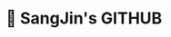 <div> 
    <h1>
    🤖 SangJin's GITHUB
    </h1>
</div>
<!--     <ul>
    <li>포트폴리오: <a href="https://www.notion.so/Portfolio-13ea19093d0980bda23dfbb4ad583bfa?pvs=4" target="_blank">https://www.notion.so/Portfolio-13ea19093d0980bda23dfbb4ad583bfa?pvs=4</a></li>
    </br>
    <li>이력서: <a href="" target="_blank"></a></li>
    </br>
    <li>이메일: <a href="mailto:bobaesj0923@gmail.com">bobaesj0923@gmail.com</a></li>
</ul> -->
<!-- </div>
<div> 
    <h2>
        🏅 Stats 
    </h2> 
    <div> 
        <img src="https://github-readme-stats.vercel.app/api?username=bobaesj&hide=contribs&theme=swift&show_icons=true"
            style="height: 150px;"
         /> <img src="https://github-readme-stats.vercel.app/api/top-langs/?username=bobaesj&layout=compact&theme=swift"
                style="height: 150px;"
           /> 
    </div> 
</div>
<div>
    <h2>
        🎮 BaekJoon
    </h2>
    <div>
        <a href="https://solved.ac/bobaesj20" target="_blank">
            <img src="http://mazassumnida.wtf/api/v2/generate_badge?boj=bobaesj20" alt="Solved.ac Profile Badge">
        </a>
    </div>
</div>
<div>
    <h2> 
        🧑‍💻 Tech Stacks 
    </h2> <br> 
    <div>
        <img src="https://img.shields.io/badge/Java-007396?style=for-the-badge&logo=Java&logoColor=white">
        <img src="https://img.shields.io/badge/C++-00599C?style=for-the-badge&logo=C%2B%2B&logoColor=white">
        <img src="https://img.shields.io/badge/Spring-6DB33F?style=for-the-badge&logo=Spring&logoColor=white">
        <img src="https://img.shields.io/badge/Spring Boot-6DB33F?style=for-the-badge&logo=Spring Boot&logoColor=white"></br>
        <img src="https://img.shields.io/badge/HTML5-E34F26?style=for-the-badge&logo=HTML5&logoColor=white">    
        <img src="https://img.shields.io/badge/CSS3-1572B6?style=for-the-badge&logo=CSS3&logoColor=white">
        <img src="https://img.shields.io/badge/Javascript-F7DF1E?style=for-the-badge&logo=Javascript&logoColor=white">
        <img src="https://img.shields.io/badge/React-61DAFB?style=for-the-badge&logo=React&logoColor=white">
        </br>
      </div>
</div>
<div>
    <h2>
        🛠️ Tools
    </h2> </br>
    <div>
        <img src="https://img.shields.io/badge/intellij-0071C5.svg?style=for-the-badge">
        <img src="https://img.shields.io/badge/VSCode-2C2C32.svg?style=for-the-badge&logo=visual-studio-code&logoColor=white" />
        </br>
        <img src="https://img.shields.io/badge/github-181717.svg?style=for-the-badge&logo=github&logoColor=white" />
        <img src="https://img.shields.io/badge/Notion-F3F3F3.svg?style=for-the-badge&logo=notion&logoColor=black" />
        <img src="https://img.shields.io/badge/figma-F24E1E.svg?style=for-the-badge&logo=figma&logoColor=white" />
    </div>
</div>
<div>
    <h2> 
        ✨ Contact me 
    </h2> </br> 
    <div>
         <a href=mailto:bobaesj0923@gmail.com> 
             <img src="https://img.shields.io/badge/Gmail-EA4335?style=for-the-badge&logo=Gmail&logoColor=white&link=mailto:bobaesj0923@gmail.com">
         </a>
    </div>
</div> -->
